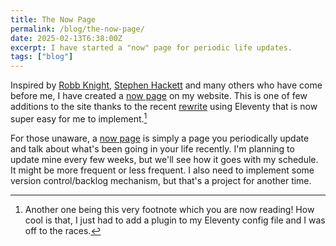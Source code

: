 ```yaml
---
title: The Now Page
permalink: /blog/the-now-page/
date: 2025-02-13T6:38:00Z
excerpt: I have started a "now" page for periodic life updates.
tags: ["blog"]
---
```

Inspired by [Robb Knight](https://rknight.me/), [Stephen Hackett](https://512pixels.net/) and many others who have come before me, I have created a [now page](/now) on my website. This is one of few additions to the site thanks to the recent [rewrite](/blog/website-revamp-2025) using Eleventy that is now super easy for me to implement.[^1]

For those unaware, a [now page](https://nownownow.com/about) is simply a page you periodically update and talk about what's been going in your life recently. I'm planning to update mine every few weeks, but we'll see how it goes with my schedule. It might be more frequent or less frequent. I also need to implement some version control/backlog mechanism, but that's a project for another time.

[^1]: Another one being this very footnote which you are now reading! How cool is that, I just had to add a plugin to my Eleventy config file and I was off to the races.